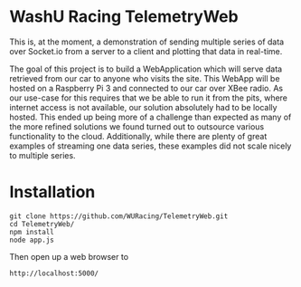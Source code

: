 WashU Racing TelemetryWeb
======================

This is, at the moment, a demonstration of sending multiple series of data over Socket.io from a server to a client and plotting that data in real-time.

The goal of this project is to build a WebApplication which will serve data retrieved from our car to anyone who visits the site. This WebApp will be hosted on a Raspberry Pi 3 and connected to our car over XBee radio.
As our use-case for this requires that we be able to run it from the pits, where internet access is not available, our solution absolutely had to be locally hosted. This ended up being more of a challenge than expected as many of the more refined solutions we found turned out to outsource various functionality to the cloud. Additionally, while there are plenty of great examples of streaming one data series, these examples did not scale nicely to multiple series.

# Installation
```
git clone https://github.com/WURacing/TelemetryWeb.git
cd TelemetryWeb/
npm install
node app.js
```

Then open up a web browser to
```
http://localhost:5000/
```
